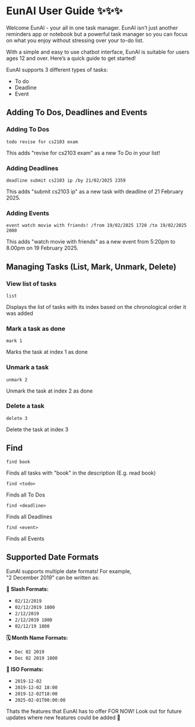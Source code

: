 # EunAI User Guide ✨✨✨

Welcome EunAI - your all in one task manager. EunAI isn’t just another reminders app or notebook but a powerful task manager so you can focus on what you enjoy without stressing over your to-do list. 

With a simple and easy to use chatbot interface, EunAI is suitable for users ages 12 and over. Here’s a quick guide to get started!

EunAI supports 3 different types of tasks: 
- To do
- Deadline
- Event

## Adding To Dos, Deadlines and Events

### Adding To Dos
```
todo revise for cs2103 exam
```
This adds "revise for cs2103 exam" as a new To Do in your list!

### Adding Deadlines
```
deadline submit cs2103 ip /by 21/02/2025 2359
```
This adds "submit cs2103 ip" as a new task with deadline of 21 February 2025.

### Adding Events
```
event watch movie with friends! /from 19/02/2025 1720 /to 19/02/2025 2000
```
This adds "watch movie with friends" as a new event from 5:20pm to 8.00pm on 19 February 2025.

## Managing Tasks (List, Mark, Unmark, Delete)

### View list of tasks
```
list
```
Displays the list of tasks with its index based on the chronological order it was added

### Mark a task as done
```
mark 1
```
Marks the task at index 1 as done

### Unmark a task
```
unmark 2
```
Unmark the task at index 2 as done 

### Delete a task
```
delete 3
```
Delete the task at index 3

## Find
```
find book
```
Finds all tasks with "book" in the description (E.g. read book)
```
find <todo>
```
Finds all To Dos
```
find <deadline>
```
Finds all Deadlines
```
find <event>
```
Finds all Events

## Supported Date Formats
EunAI supports multiple date formats! For example,  
"2 December 2019" can be written as:  

**📅 Slash Formats:**  
- `02/12/2019`  
- `02/12/2019 1800`  
- `2/12/2019`  
- `2/12/2019 1800`  
- `02/12/19 1800`  

**🗓️ Month Name Formats:**  
- `Dec 02 2019`  
- `Dec 02 2019 1800`  

**📆 ISO Formats:**  
- `2019-12-02`  
- `2019-12-02 18:00`  
- `2019-12-02T18:00`  
- `2025-02-01T00:00:00`  

Thats the features that EunAI has to offer FOR NOW! Look out for future updates where new features could be added 👀
